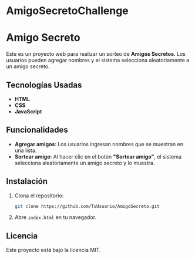 # AmigoSecretoChallenge
# Amigo Secreto

Este es un proyecto web para realizar un sorteo de **Amigos Secretos**. Los usuarios pueden agregar nombres y el sistema selecciona aleatoriamente a un amigo secreto.

## Tecnologías Usadas
- **HTML**
- **CSS**
- **JavaScript**

## Funcionalidades
- **Agregar amigos**: Los usuarios ingresan nombres que se muestran en una lista.
- **Sortear amigo**: Al hacer clic en el botón **"Sortear amigo"**, el sistema selecciona aleatoriamente un amigo secreto y lo muestra.

## Instalación
1. Clona el repositorio:
    ```bash
    git clone https://github.com/TuUsuario/AmigoSecreto.git
    ```
2. Abre `index.html` en tu navegador.

## Licencia
Este proyecto está bajo la licencia MIT.
